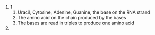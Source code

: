 1. 1
	1. Uracil, Cytosine, Adenine, Guanine, the base on the RNA strand
	2. The amino acid on the chain produced by the bases
	3. The bases are read in triples to produce one amino acid
2. 